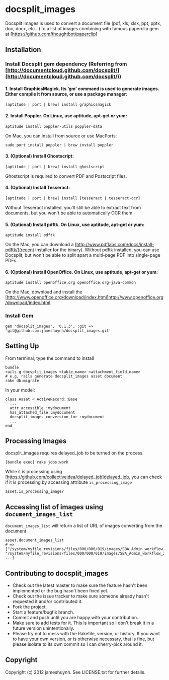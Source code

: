 # docsplit_images

Docsplit images is used to convert a document file (pdf, xls, xlsx, ppt, pptx, doc, docx, etc...) to a list of images combining with famous paperclip gem at [https://github.com/thoughtbot/paperclip]

## Installation

### Install Docsplit gem dependency (Referring from [http://documentcloud.github.com/docsplit/](http://documentcloud.github.com/docsplit/))
  
#### 1. Install GraphicsMagick. Its ‘gm’ command is used to generate images. Either compile it from source, or use a package manager:

	[aptitude | port | brew] install graphicsmagick
	
#### 2. Install Poppler. On Linux, use aptitude, apt-get or yum:

	aptitude install poppler-utils poppler-data

On Mac, you can install from source or use MacPorts:

	sudo port install poppler | brew install poppler

#### 3. (Optional) Install Ghostscript:

	[aptitude | port | brew] install ghostscript

Ghostscript is required to convert PDF and Postscript files. 

#### 4. (Optional) Install Tesseract:

	[aptitude | port | brew] install [tesseract | tesseract-ocr]

Without Tesseract installed, you'll still be able to extract text from documents, but you won't be able to automatically OCR them. 

#### 5. (Optional) Install pdftk. On Linux, use aptitude, apt-get or yum:

	aptitude install pdftk
	
On the Mac, you can download a [http://www.pdflabs.com/docs/install-pdftk/](recent installer for the binary). Without pdftk installed, you can use Docsplit, but won't be able to split apart a multi-page PDF into single-page PDFs. 

#### 6. (Optional) Install OpenOffice. On Linux, use aptitude, apt-get or yum:
  
	aptitude install openoffice.org openoffice.org-java-common
  
  On the Mac, download and install the [http://www.openoffice.org/download/index.html]http://www.openoffice.org/download/index.html.

### Install Gem

	gem 'docsplit_images', '0.1.3', :git => 'git@github.com:jameshuynh/docsplit_images.git'

## Setting Up
	
From terminal, type the command to install
	
	bundle
	rails g docsplit_images <table_name> <attachment_field_name>
	# e.g. rails generate docsplit_images asset document
	rake db:migrate

In your model:

	class Asset < ActiveRecord::Base
	  ...
	  attr_accessible :mydocument
	  has_attached_file :mydocument
	  docsplit_images_conversion_for :mydocument
	  ...
	end

## Processing Images

docsplit_images requires delayed_job to be turned on the process. 

	[bundle exec] rake jobs:work

While it is processing using [https://github.com/collectiveidea/delayed_job]delayed_job, you can check if it is processing by accessing attribute ``is_processing_image``

	asset.is_processing_image?

## Accessing list of images using ``document_images_list``

``document_images_list`` will return a list of URL of images converting from the document

	asset.document_images_list
	# => ["/system/myfile_revisions/files/000/000/019/images/SBA_Admin_workflow_1.png", "/system/myfile_revisions/files/000/000/019/images/SBA_Admin_workflow_2.png", ...]


Contributing to docsplit_images
-------------
 
* Check out the latest master to make sure the feature hasn't been implemented or the bug hasn't been fixed yet.
* Check out the issue tracker to make sure someone already hasn't requested it and/or contributed it.
* Fork the project.
* Start a feature/bugfix branch.
* Commit and push until you are happy with your contribution.
* Make sure to add tests for it. This is important so I don't break it in a future version unintentionally.
* Please try not to mess with the Rakefile, version, or history. If you want to have your own version, or is otherwise necessary, that is fine, but please isolate to its own commit so I can cherry-pick around it.

Copyright
-------------

Copyright (c) 2012 jameshuynh. See LICENSE.txt for
further details.